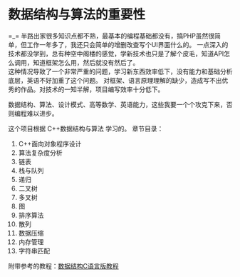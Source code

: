# 数据结构与算法的重要性
=_= 半路出家很多知识点都不熟，最基本的编程基础都没有，搞PHP虽然很简单，但工作一年多了，我还只会简单的增删改查写个UI界面什么的。
一点深入的技术都没学到，总有种空中阁楼的感觉，学新技术也只是了解个皮毛，知道API怎么调用，知道框架怎么用，然后就没有然后了。        
这种情况导致了一个非常严重的问题，学习新东西效率低下，没有能力和基础分析底层，英语不好加重了这个问题。
对框架、语言原理理解的缺少，造成写不出优秀的作品。对技术的一知半解，项目编写效率十分低下。

数据结构、算法、设计模式、高等数学、英语能力，这些我要一个个攻克下来，否则编程难以进步。

这个项目根据 C++数据结构与算法 学习的。
章节目录：
1. C++面向对象程序设计
2. 算法复杂度分析
3. 链表 
4. 栈与队列
5. 递归
6. 二叉树
7. 多叉树
8. 图
9. 排序算法
10. 散列
11. 数据压缩
12. 内存管理
13. 字符串匹配


附带参考的教程：[数据结构C语言版教程](http://c.biancheng.net/data_structure/)
